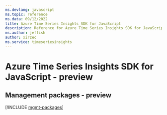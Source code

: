 ```yaml
---
ms.devlang: javascript
ms.topic: reference
ms.data: 09/12/2022
title: Azure Time Series Insights SDK for JavaScript
description: Reference for Azure Time Series Insights SDK for JavaScript
ms.author: jeffish
author: xirzec
ms.service: timeseriesinsights
---
```

# Azure Time Series Insights SDK for JavaScript - preview

## Management packages - preview
[!INCLUDE [mgmt-packages](time-series-insights-mgmt-index.md)]